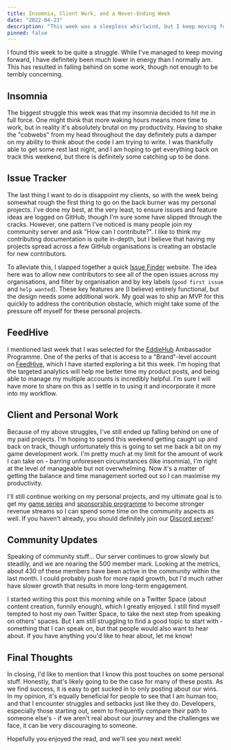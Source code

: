 ```yaml
---
title: Insomnia, Client Work, and a Never-Ending Week
date: "2022-04-23"
description: "This week was a sleepless whirlwind, but I keep moving forward!"
pinned: false
---
```


I found this week to be quite a struggle. While I've managed to keep moving forward, I have definitely been much lower in energy than I normally am. This has resulted in falling behind on some work, though not enough to be terribly concerning.

## Insomnia

The biggest struggle this week was that my insomnia decided to hit me in full force. One might think that more waking hours means more time to work, but in reality it's absolutely brutal on my productivity. Having to shake the "cobwebs" from my head throughout the day definitely puts a damper on my ability to think about the code I am trying to write. I was thankfully able to get some rest last night, and I am hoping to get everything back on track this weekend, but there is definitely some catching up to be done.

## Issue Tracker

The last thing I want to do is disappoint my clients, so with the week being somewhat rough the first thing to go on the back burner was my personal projects. I've done my best, at the very least, to ensure issues and feature ideas are logged on GitHub, though I'm sure some have slipped through the cracks. However, one pattern I've noticed is many people join my community server and ask "How can I contribute?". I like to think my contributing documentation is quite in-depth, but I believe that having my projects spread across a few GitHub organisations is creating an obstacle for new contributors.

To alleviate this, I slapped together a quick [Issue Finder](https://contribute.nhcarrigan.com) website. The idea here was to allow new contributors to see all of the open issues across my organisations, and filter by organisation and by key labels (`good first issue` and `help wanted`). These key features are (I believe) entirely functional, but the design needs some additional work. My goal was to ship an MVP for this quickly to address the contribution obstacle, which might take some of the pressure off myself for these personal projects.

## FeedHive

I mentioned last week that I was selected for the [EddieHub](https://github.com/eddiehubcommunity) Ambassador Programme. One of the perks of that is access to a "Brand"-level account on [FeedHive](https://feedhive.io/), which I have started exploring a bit this week. I'm hoping that the targeted analytics will help me better time my product posts, and being able to manage my multiple accounts is incredibly helpful. I'm sure I will have more to share on this as I settle in to using it and incorporate it more into my workflow.

## Client and Personal Work

Because of my above struggles, I've still ended up falling behind on one of my paid projects. I'm hoping to spend this weekend getting caught up and back on track, though unfortunately this is going to set me back a bit on my game development work. I'm pretty much at my limit for the amount of work I can take on - barring unforeseen circumstances (like insomnia), I'm right at the level of manageable but not overwhelming. Now it's a matter of getting the balance and time management sorted out so I can maximise my productivity.

I'll still continue working on my personal projects, and my ultimate goal is to get my [game series](https://nhcarrigan.itch.io) and [sponsorship programme](https://donate.nhcarrigan.com) to become stronger revenue streams so I can spend some time on the community aspects as well. If you haven't already, you should definitely join our [Discord server](https://chat.nhcarrigan.com)!

## Community Updates

Speaking of community stuff... Our server continues to grow slowly but steadily, and we are nearing the 500 member mark. Looking at the metrics, about 430 of these members have been active in the community within the last month. I could probably push for more rapid growth, but I'd much rather have slower growth that results in more long-term engagement.

I started writing this post this morning while on a Twitter Space (about content creation, funnily enough), which I greatly enjoyed. I still find myself tempted to host my own Twitter Space, to take the next step from speaking on others' spaces. But I am still struggling to find a good topic to start with - something that I can speak on, but that people would also want to hear about. If you have anything you'd like to hear about, let me know!

## Final Thoughts

In closing, I'd like to mention that I know this post touches on some personal stuff. Honestly, that's likely going to be the case for many of these posts. As we find success, it is easy to get sucked in to only posting about our wins. In my opinion, it's equally beneficial for people to see that I am human too, and that I encounter struggles and setbacks just like they do. Developers, especially those starting out, seem to frequently compare their path to someone else's - if we aren't real about our journey and the challenges we face, it can be very discouraging to someone.

Hopefully you enjoyed the read, and we'll see you next week!
